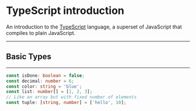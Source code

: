 # TypeScript introduction

An introduction to the [TypeScript](https://www.typescriptlang.org) language, a
superset of JavaScript that compiles to plain JavaScript.

---

## Basic Types

---

```ts
const isDone: boolean = false;
const decimal: number = 6;
const color: string = 'blue';
const list: number[] = [1, 2, 3];
// Like an array but with fixed number of elements
const tuple: [string, number] = ['hello', 10];
```

